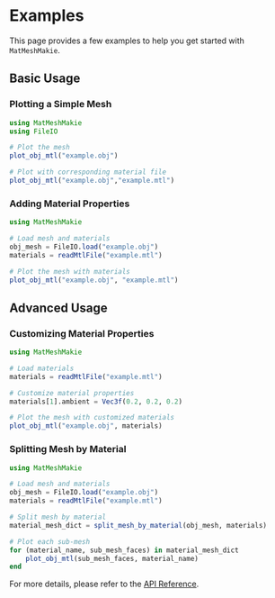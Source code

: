 # Examples

This page provides a few examples to help you get started with `MatMeshMakie`.

## Basic Usage

### Plotting a Simple Mesh

```julia
using MatMeshMakie
using FileIO

# Plot the mesh
plot_obj_mtl("example.obj")

# Plot with corresponding material file
plot_obj_mtl("example.obj","example.mtl")
```

### Adding Material Properties

```julia
using MatMeshMakie

# Load mesh and materials
obj_mesh = FileIO.load("example.obj")
materials = readMtlFile("example.mtl")

# Plot the mesh with materials
plot_obj_mtl("example.obj", "example.mtl")
```

## Advanced Usage

### Customizing Material Properties

```julia
using MatMeshMakie

# Load materials
materials = readMtlFile("example.mtl")

# Customize material properties
materials[1].ambient = Vec3f(0.2, 0.2, 0.2)

# Plot the mesh with customized materials
plot_obj_mtl("example.obj", materials)
```

### Splitting Mesh by Material

```julia
using MatMeshMakie

# Load mesh and materials
obj_mesh = FileIO.load("example.obj")
materials = readMtlFile("example.mtl")

# Split mesh by material
material_mesh_dict = split_mesh_by_material(obj_mesh, materials)

# Plot each sub-mesh
for (material_name, sub_mesh_faces) in material_mesh_dict
    plot_obj_mtl(sub_mesh_faces, material_name)
end
```

For more details, please refer to the [API Reference](api_reference.md).
